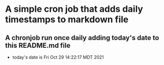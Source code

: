 A simple cron job that adds daily timestamps to markdown file
============================================================
## A chronjob run once daily adding today's date to this README.md file
* today's date is Fri Oct 29 14:22:17 MDT 2021

